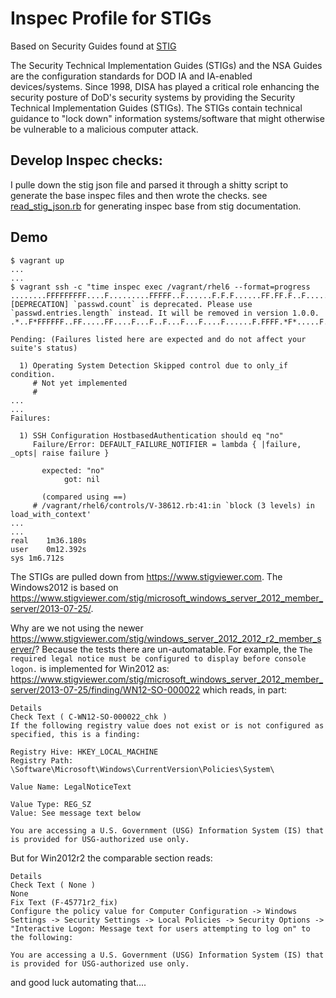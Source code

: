 # Inspec Profile for STIGs

Based on Security Guides found at [STIG](http://iase.disa.mil/stigs/Pages/index.aspx)

The Security Technical Implementation Guides (STIGs) and the NSA Guides are the configuration standards for DOD IA and IA-enabled devices/systems. Since 1998, DISA has played a critical role enhancing the security posture of DoD's security systems by providing the Security Technical Implementation Guides (STIGs). The STIGs contain technical guidance to "lock down" information systems/software that might otherwise be vulnerable to a malicious computer attack.

## Develop Inspec checks:

I pulle down the stig json file and parsed it through a shitty script to generate the base inspec files and then wrote the checks.
see [read_stig_json.rb](read_stig_json.rb) for generating inspec base
from stig documentation.

## Demo

```
$ vagrant up
...
...
$ vagrant ssh -c "time inspec exec /vagrant/rhel6 --format=progress
........FFFFFFFFF....F.........FFFFF..F......F.F.F......FF.FF.F..F............FF..F.....FFF.....FF.......*....F..F.F......FFFFFFFFFFFFFFFFFFFFFFFFFFFFFFFFFFFF..F.......FF...FF..*..F.FFFF*F..F...F...F.F..F....[DEPRECATION] `passwd.count` is deprecated. Please use `passwd.entries.length` instead. It will be removed in version 1.0.0.
.*..F*FFFFFF..FF.....FF....F...F..F...F...F....F......F.FFFF.*F*.....F....F...FFFFF.........FF.FFF....FF.FFFFFF.FF*FFF.F...F..F.FFFFF.FF........................................*F.*F.........F....F.....FF.F....FFFFFF.

Pending: (Failures listed here are expected and do not affect your suite's status)

  1) Operating System Detection Skipped control due to only_if condition.
     # Not yet implemented
     #
...
...
Failures:

  1) SSH Configuration HostbasedAuthentication should eq "no"
     Failure/Error: DEFAULT_FAILURE_NOTIFIER = lambda { |failure, _opts| raise failure }

       expected: "no"
            got: nil

       (compared using ==)
     # /vagrant/rhel6/controls/V-38612.rb:41:in `block (3 levels) in load_with_context'
...
...
real    1m36.180s
user    0m12.392s
sys 1m6.712s
```

The STIGs are pulled down from https://www.stigviewer.com. The Windows2012 is based on https://www.stigviewer.com/stig/microsoft_windows_server_2012_member_server/2013-07-25/.

Why are we not using the newer https://www.stigviewer.com/stig/windows_server_2012_2012_r2_member_server/? Because the tests there are un-automatable.  For example, the
`The required legal notice must be configured to display before console logon.` is implemented for Win2012 as:
https://www.stigviewer.com/stig/microsoft_windows_server_2012_member_server/2013-07-25/finding/WN12-SO-000022
which reads, in part:

```
Details
Check Text ( C-WN12-SO-000022_chk )
If the following registry value does not exist or is not configured as specified, this is a finding:

Registry Hive: HKEY_LOCAL_MACHINE
Registry Path: \Software\Microsoft\Windows\CurrentVersion\Policies\System\

Value Name: LegalNoticeText

Value Type: REG_SZ
Value: See message text below

You are accessing a U.S. Government (USG) Information System (IS) that is provided for USG-authorized use only.
```

But for  Win2012r2 the comparable section reads:

```
Details
Check Text ( None )
None
Fix Text (F-45771r2_fix)
Configure the policy value for Computer Configuration -> Windows Settings -> Security Settings -> Local Policies -> Security Options -> "Interactive Logon: Message text for users attempting to log on" to the following:

You are accessing a U.S. Government (USG) Information System (IS) that is provided for USG-authorized use only.
```

and good luck automating that....
